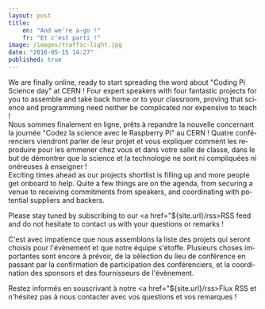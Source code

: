 ```yaml
---
layout: post
title:
    en: "And we're a-go !"
    fr: "Et c'est parti !"
image: /images/traffic-light.jpg
date: "2016-05-15 14:27"
published: true
---
```

<div class="langjs" lang="en">
We are finally online, ready to start spreading the word about "Coding Pi Science day" at CERN !
Four expert speakers with four fantastic projects for you to assemble and take back home or to your classroom, 
proving that science and programming need neither be complicated nor expensive to teach !
</div>

<div class="langjs" lang="fr">
Nous sommes finalement en ligne, pr&ecirc;ts &agrave; repandre la nouvelle concernant la journ&eacute;e &quot;Codez la science avec le Raspberry Pi&quot; au CERN !
Quatre conf&eacute;renciers viendront parler de leur projet et vous expliquer comment les reproduire pour les emmener chez vous et dans votre salle de classe,
dans le but de d&eacute;montrer que la science et la technologie ne sont ni compliqu&eacute;es ni on&eacute;reuses &agrave; enseigner !
</div>

<!--more-->

<div class="langjs" lang="en">
Exciting times ahead as our projects shortlist is filling up and more people get onboard to help.
Quite a few things are on the agenda, from securing a venue to receiving commitments from speakers, 
and coordinating with potential suppliers and backers.

Please stay tuned by subscribing to our <a href="${site.url}/rss>RSS feed</a> and do not hesitate to contact us with your
questions or remarks !
</div>

<div class="langjs" lang="fr">
C'est avec impatience que nous assemblons la liste des projets qui seront choisis pour l'&eacute;v&egrave;nement et que notre &eacute;quipe s'&eacute;toffe.
Plusieurs choses importantes sont encore &agrave; pr&eacute;voir, de la s&eacute;lection du lieu de conf&eacute;rence en passant par la confirmation de participation des conf&eacute;renciers,
et la coordination des sponsors et des fournisseurs de l'&eacute;v&egrave;nement.

Restez inform&eacute;s en souscrivant &agrave; notre <a href="${site.url}/rss>Flux RSS</a> et n'h&eacute;sitez pas &agrave; nous contacter avec vos questions et vos remarques !
</div>

